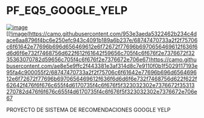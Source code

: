 # PF_EQ5_GOOGLE_YELP

[![image](https://github.com/0Notak/PF_EQ5_GOOGLE_YELP/assets/149798101/3e7b0ccc-84a4-4bba-bfab-8be18e294c2a)](https://camo.githubusercontent.com/953e3aeda5322462b234c4dace6aa8796f4bc6e250efc943c4091b189a6b237e/68747470733a2f2f75706c6f61642e77696b696d656469612e6f72672f77696b6970656469612f636f6d6d6f6e732f7468756d622f612f61642f59656c705f4c6f676f2e7376672f3235363070782d59656c705f4c6f676f2e7376672e706e67)
[[[!image(https://camo.githubusercontent.com/953e3aeda5322462b234c4dace6aa8796f4bc6e250efc943c4091b189a6b237e/68747470733a2f2f75706c6f61642e77696b696d656469612e6f72672f77696b6970656469612f636f6d6d6f6e732f7468756d622f612f61642f59656c705f4c6f676f2e7376672f3235363070782d59656c705f4c6f676f2e7376672e706e67)](https://camo.githubusercontent.com/ae8e5e9ffc2f443381e3af314d8c7e9110f0b1f5029117193e95fa4c900055f2/68747470733a2f2f75706c6f61642e77696b696d656469612e6f72672f77696b6970656469612f636f6d6d6f6e732f7468756d622f622f62642f476f6f676c655f4d6170735f4c6f676f5f323032302e7376672f35313270782d476f6f676c655f4d6170735f4c6f676f5f323032302e7376672e706e67)https://camo.githubusercontent.com/ae8e5e9ffc2f443381e3af314d8c7e9110f0b1f5029117193e95fa4c900055f2/68747470733a2f2f75706c6f61642e77696b696d656469612e6f72672f77696b6970656469612f636f6d6d6f6e732f7468756d622f622f62642f476f6f676c655f4d6170735f4c6f676f5f323032302e7376672f35313270782d476f6f676c655f4d6170735f4c6f676f5f323032302e7376672e706e67
 

 PROYECTO DE SISTEMA DE RECOMENDACIONES GOOGLE YELP
